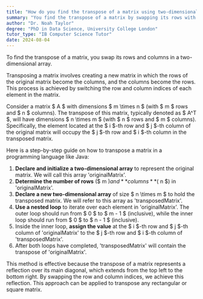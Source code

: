 ```yaml
---
title: "How do you find the transpose of a matrix using two-dimensional arrays?"
summary: "You find the transpose of a matrix by swapping its rows with columns in a two-dimensional array."
author: "Dr. Noah Taylor"
degree: "PhD in Data Science, University College London"
tutor_type: "IB Computer Science Tutor"
date: 2024-08-04
---
```


To find the transpose of a matrix, you swap its rows and columns in a two-dimensional array.

Transposing a matrix involves creating a new matrix in which the rows of the original matrix become the columns, and the columns become the rows. This process is achieved by switching the row and column indices of each element in the matrix.

Consider a matrix $ A $ with dimensions $ m \times n $ (with $ m $ rows and $ n $ columns). The transpose of this matrix, typically denoted as $ A^T $, will have dimensions $ n \times m $ (with $ n $ rows and $ m $ columns). Specifically, the element located at the $ i $-th row and $ j $-th column of the original matrix will occupy the $ j $-th row and $ i $-th column in the transposed matrix.

Here is a step-by-step guide on how to transpose a matrix in a programming language like Java:

1. **Declare and initialize a two-dimensional array** to represent the original matrix. We will call this array 'originalMatrix'.
2. **Determine the number of rows** ($ m $) and **columns** ($ n $) in 'originalMatrix'.
3. **Declare a new two-dimensional array** of size $ n \times m $ to hold the transposed matrix. We will refer to this array as 'transposedMatrix'.
4. **Use a nested loop** to iterate over each element in 'originalMatrix'. The outer loop should run from $ 0 $ to $ m - 1 $ (inclusive), while the inner loop should run from $ 0 $ to $ n - 1 $ (inclusive).
5. Inside the inner loop, **assign the value** at the $ i $-th row and $ j $-th column of 'originalMatrix' to the $ j $-th row and $ i $-th column of 'transposedMatrix'.
6. After both loops have completed, 'transposedMatrix' will contain the transpose of 'originalMatrix'.

This method is effective because the transpose of a matrix represents a reflection over its main diagonal, which extends from the top left to the bottom right. By swapping the row and column indices, we achieve this reflection. This approach can be applied to transpose any rectangular or square matrix.
    